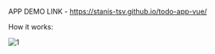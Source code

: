 APP DEMO LINK - https://stanis-tsv.github.io/todo-app-vue/

How it works:

![1](https://user-images.githubusercontent.com/97790288/149623227-2e1a981e-7aeb-4abe-9cfa-14bad060cf88.gif)
